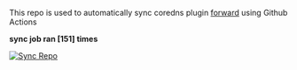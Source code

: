 This repo is used to automatically sync coredns plugin [forward](https://github.com/QZLin/forward) using Github Actions

**sync job ran [151] times**

[![Sync Repo](https://github.com/QZLin/coredns-extract/actions/workflows/sync.yaml/badge.svg)](https://github.com/QZLin/coredns-extract/actions/workflows/sync.yaml)

